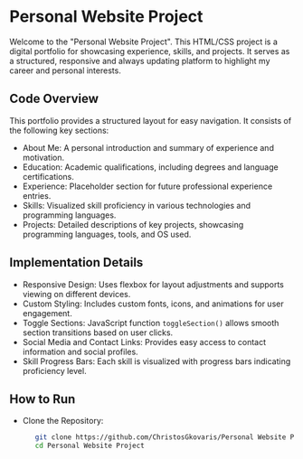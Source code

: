 # Personal Website Project
Welcome to the "Personal Website Project". This HTML/CSS project is a digital portfolio for showcasing experience, skills, and projects. It serves as a structured, responsive and always updating platform to highlight my career and personal interests.


## Code Overview
This portfolio provides a structured layout for easy navigation. It consists of the following key sections:
- About Me: A personal introduction and summary of experience and motivation.
- Education: Academic qualifications, including degrees and language certifications.
- Experience: Placeholder section for future professional experience entries.
- Skills: Visualized skill proficiency in various technologies and programming languages.
- Projects: Detailed descriptions of key projects, showcasing programming languages, tools, and OS used.


## Implementation Details
- Responsive Design: Uses flexbox for layout adjustments and supports viewing on different devices.
- Custom Styling: Includes custom fonts, icons, and animations for user engagement.
- Toggle Sections: JavaScript function `toggleSection()` allows smooth section transitions based on user clicks.
- Social Media and Contact Links: Provides easy access to contact information and social profiles.
- Skill Progress Bars: Each skill is visualized with progress bars indicating proficiency level.


## How to Run
- Clone the Repository:
  ```bash
     git clone https://github.com/ChristosGkovaris/Personal Website Project.git
     cd Personal Website Project
